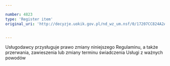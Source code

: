 ```yaml
---

number: 4823
type: 'Register item'
original_uri: 'http://decyzje.uokik.gov.pl/nd_wz_um.nsf/0/17207CC824A2AC95C1257B8300319DC1?OpenDocument'


---
```


Usługodawcy przysługuje prawo zmiany niniejszego Regulaminu, a także przerwania, zawieszenia lub zmiany terminu świadczenia Usługi z ważnych powodów
